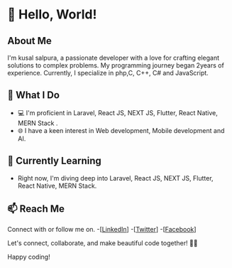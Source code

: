# 👋 Hello, World!

## About Me
I'm kusal salpura, a passionate developer with a love for crafting elegant solutions to complex problems. My programming journey began 2years of experience. Currently, I specialize in php,C, C++, C# and JavaScript.

## 🚀 What I Do
- 💻 I'm proficient in Laravel, React JS, NEXT JS, Flutter, React Native, MERN Stack .
- 🌐 I have a keen interest in Web development, Mobile development and AI.

## 🌱 Currently Learning
- Right now, I'm diving deep into Laravel, React JS, NEXT JS, Flutter, React Native, MERN Stack.

## 📫 Reach Me
Connect with or follow me on.
-[[LinkedIn](https://www.linkedin.com/in/kusal-salpura-046b70209/)]
-[[Twitter](https://twitter.com/KusalSalpu8018)]
-[[Facebook](https://www.facebook.com/kssaparamadu)]

Let's connect, collaborate, and make beautiful code together! 🌈✨

Happy coding!

<!--
**kusal2002/kusal2002** is a ✨ _special_ ✨ repository because its `README.md` (this file) appears on your GitHub profile.

Here are some ideas to get you started:

- 🔭 I’m currently working on ...
- 🌱 I’m currently learning ...
- 👯 I’m looking to collaborate on ...
- 🤔 I’m looking for help with ...
- 💬 Ask me about ...
- 📫 How to reach me: ...
- 😄 Pronouns: ...
- ⚡ Fun fact: ...
-->
